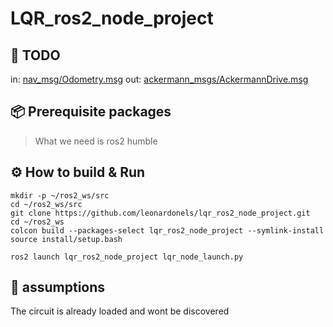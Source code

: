 # LQR_ros2_node_project

## :memo: TODO
in: [nav_msg/Odometry.msg](https://docs.ros.org/en/noetic/api/nav_msgs/html/msg/Odometry.html)
out: [ackermann_msgs/AckermannDrive.msg](https://docs.ros.org/en/noetic/api/ackermann_msgs/html/msg/AckermannDrive.html)

## :package: Prerequisite packages
> What we need is ros2 humble

## :gear: How to build & Run
```commandline
mkdir -p ~/ros2_ws/src
cd ~/ros2_ws/src
git clone https://github.com/leonardonels/lqr_ros2_node_project.git
cd ~/ros2_ws
colcon build --packages-select lqr_ros2_node_project --symlink-install
source install/setup.bash
```
```commandline
ros2 launch lqr_ros2_node_project lqr_node_launch.py
```

## :notebook_with_decorative_cover: assumptions
The circuit is already loaded and wont be discovered
